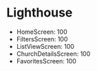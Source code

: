 # Lighthouse
- HomeScreen: 100
- FiltersScreen: 100
- ListViewScreen: 100
- ChurchDetailsScreen: 100
- FavoritesScreen: 100